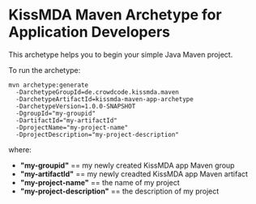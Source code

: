 KissMDA Maven Archetype for Application Developers
==================================================
This archetype helps you to begin your simple Java Maven project.

To run the archetype:

```
mvn archetype:generate 
  -DarchetypeGroupId=de.crowdcode.kissmda.maven 
  -DarchetypeArtifactId=kissmda-maven-app-archetype 
  -DarchetypeVersion=1.0.0-SNAPSHOT 
  -DgroupId="my-groupid" 
  -DartifactId="my-artifactId"
  -DprojectName="my-project-name"
  -DprojectDescription="my-project-description"
```
  
where:
 * **"my-groupid"** == my newly created KissMDA app Maven group
 * **"my-artifactId"** == my newly creadted KissMDA app Maven artifact
 * **"my-project-name"** == the name of my project
 * **"my-project-description"** == the description of my project